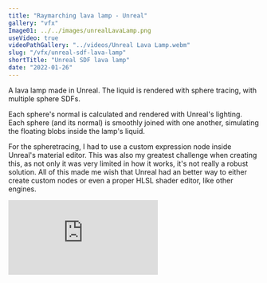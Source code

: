 ```yaml
---
title: "Raymarching lava lamp - Unreal"
gallery: "vfx"
Image01: ../../images/unrealLavaLamp.png
useVideo: true
videoPathGallery: "../videos/Unreal Lava Lamp.webm"
slug: "/vfx/unreal-sdf-lava-lamp"
shortTitle: "Unreal SDF lava lamp"
date: "2022-01-26"
---
```


A lava lamp made in Unreal. The liquid is rendered with sphere tracing, with multiple sphere SDFs.

Each sphere's normal is calculated and rendered with Unreal's lighting. Each sphere (and its normal) is smoothly joined with one another, simulating the floating blobs inside the lamp's liquid.

For the spheretracing, I had to use a custom expression node inside Unreal's material editor. This was also my greatest challenge when creating this, as not only it was very limited in how it works, it's not really a robust solution. All of this made me wish that Unreal had an better way to either create custom nodes or even a proper HLSL shader editor, like other engines.

<iframe class="ytEmbedVideo" src="https://www.youtube.com/embed/3QU-eefK1kg" title="YouTube video player" frameborder="0" allow="accelerometer; autoplay; clipboard-write; encrypted-media; gyroscope; picture-in-picture" allowfullscreen></iframe>